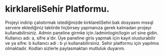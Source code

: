 # kirklareliSehir Platformu.
Projeyi indirip çalıstırmak istediğinizde kirklareliSehir.bak dosyasını mssql servere eklediğiniz taktirde hiçbirsey yapmanıza gerek kalmadan projeyi kullanabilirsiniz. Admin paneline girmke için /adminlogin/login url sine gidin. Kullanıcı adı: a, sifre a'dır.
Üye paneline giris yapmak için kayıt olusturabilir ve ya sifre: b kullanıcı adi : b yi kullanabilirsiniz. Sehir platformu için yapılmıs olmaktadır. Kodları sizlerle paylasmaktan mutluluk duyarım.
